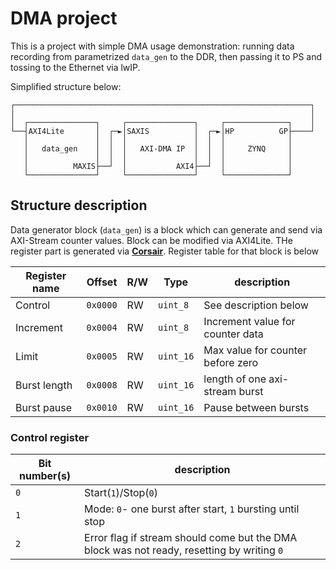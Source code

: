 # DMA project

This is a project with simple DMA usage demonstration: running data recording from parametrized `data_gen` to the DDR, then passing it to PS and tossing to the Ethernet via lwIP.

Simplified structure below:

```
┌──────────────────────────────────────────────────────────────────┐
│                                                                  │
│  ┌───────────────┐     ┌───────────────┐     ┌──────────────┐    │
└──┤AXI4Lite       │  ┌─►│SAXIS          │  ┌─►│HP          GP├────┘
   │               │  │  │               │  │  │              │     
   │   data_gen    │  │  │   AXI-DMA IP  │  │  │     ZYNQ     │     
   │               │  │  │               │  │  │              │     
   │          MAXIS├──┘  │           AXI4├──┘  │              │     
   └───────────────┘     └───────────────┘     └──────────────┘     
```

## Structure description

Data generator block (`data_gen`) is a block which can generate and send via AXI-Stream counter values. Block can be modified via AXI4Lite. THe register part is generated via **[Corsair](https://corsair.readthedocs.io/en/latest/index.html)**. Register table for that block is below

|Register name|Offset|R/W|Type|description|
|-|-|-|-|-|
|Control  |`0x0000`|RW|`uint_8`|See description below|
|Increment|`0x0004`|RW|`uint_8`|Increment value for counter data|
|Limit|`0x0005`|RW|`uint_16`|Max value for counter before zero|
|Burst length|`0x0008`|RW|`uint_16`|length of one axi-stream burst|
|Burst pause|`0x0010` |RW|`uint_16`|Pause between bursts|

### Control register

|Bit number(s)|description|
|-|-|
|`0`|Start(`1`)/Stop(`0`)|
|`1`|Mode: `0`- one burst after start, `1` bursting until stop|
|`2`|Error flag if stream should come but the DMA block was not ready, resetting by writing `0`|
